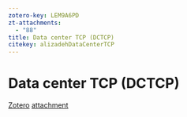 ```yaml
---
zotero-key: LEM9A6PD
zt-attachments:
  - "88"
title: Data center TCP (DCTCP)
citekey: alizadehDataCenterTCP
---
```

# Data center TCP (DCTCP)
[Zotero](zotero://select/library/items/LEM9A6PD) [attachment](<file:///home/senjl/Zotero/storage/E8I2DJCU/Alizadeh%20%E7%AD%89%20-%20Data%20center%20TCP%20(DCTCP).pdf>)